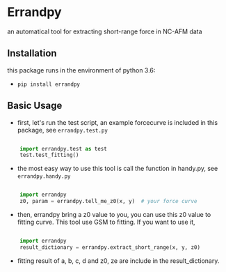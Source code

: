 Errandpy 
===================================

an automatical tool for extracting short-range force in NC-AFM data

Installation
-------

this package runs in the environment of python 3.6:

* `pip install errandpy`                              


Basic Usage
-------------
* first, let's run the test script, an example forcecurve is included in this package, 
see `errandpy.test.py`  

```python

    import errandpy.test as test
    test.test_fitting()
```

* the most easy way to use this tool is call the function in handy.py, 
see `errandpy.handy.py`

```python

    import errandpy
    z0, param = errandpy.tell_me_z0(x, y)  # your force curve

```

* then, errandpy bring a z0 value to you, you can use this z0 value to fitting curve.
This tool use GSM to fitting. If you want to use it,

```python

    import errandpy
    result_dictionary = errandpy.extract_short_range(x, y, z0)

```

* fitting result of a, b, c, d and z0, ze are include in the result_dictionary.